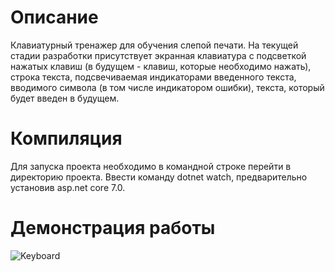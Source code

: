 # Описание
Клавиатурный тренажер для обучения слепой печати. На текущей стадии разработки присутствует экранная клавиатура с подсветкой нажатых клавиш (в будущем - клавиш, которые необходимо нажать), строка текста, подсвечиваемая индикаторами введенного текста, вводимого символа (в том числе индикатором ошибки), текста, который будет введен в будущем.

# Компиляция
Для запуска проекта необходимо в командной строке перейти в директорию проекта.
Ввести команду dotnet watch, предварительно установив asp.net core 7.0.

# Демонстрация работы

![Keyboard](https://github.com/buserqub/typing/assets/73015330/ad4cec52-8825-4851-a8e7-2bb2d358c840)
